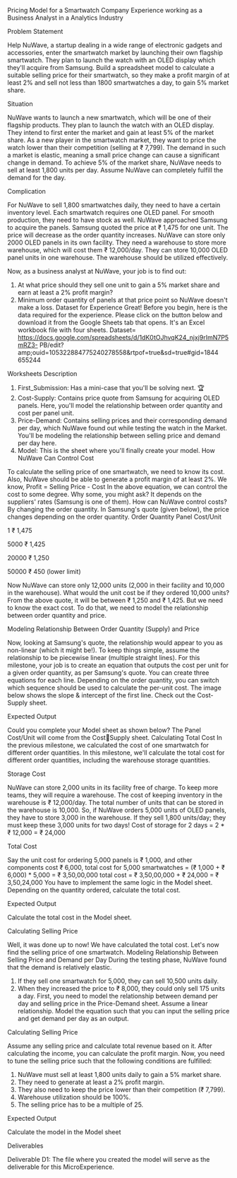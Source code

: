 Pricing Model for a Smartwatch Company
Experience working as a Business Analyst in a Analytics Industry

Problem Statement

Help NuWave, a startup dealing in a wide range of electronic gadgets and accessories, enter the 
smartwatch market by launching their own flagship smartwatch. 
They plan to launch the watch with an OLED display which they'll acquire from Samsung.
Build a spreadsheet model to calculate a suitable selling price for their smartwatch, so they make a 
profit margin of at least 2% and sell not less than 1800 smartwatches a day, to gain 5% market 
share.

Situation

NuWave wants to launch a new smartwatch, which will be one of their flagship products. They 
plan to launch the watch with an OLED display.
They intend to first enter the market and gain at least 5% of the market share.
As a new player in the smartwatch market, they want to price the watch lower than their 
competition (selling at ₹ 7,799).
The demand in such a market is elastic, meaning a small price change can cause a significant 
change in demand.
To achieve 5% of the market share, NuWave needs to sell at least 1,800 units per day. Assume 
NuWave can completely fulfill the demand for the day.

Complication

For NuWave to sell 1,800 smartwatches daily, they need to have a certain inventory level.
Each smartwatch requires one OLED panel. For smooth production, they need to have stock as 
well.
NuWave approached Samsung to acquire the panels. Samsung quoted the price at ₹ 1,475 for
one unit. The price will decrease as the order quantity increases.
NuWave can store only 2000 OLED panels in its own facility. They need a warehouse to store more
warehouse, which will cost them ₹ 12,000/day. They can store 10,000 OLED panel units in one
warehouse.
The warehouse should be utilized effectively.


Now, as a business analyst at NuWave, your job is to find out:

1. At what price should they sell one unit to gain a 5% market share and earn at least 
a 2% profit margin?
2. Minimum order quantity of panels at that price point so NuWave doesn't make a loss.
Dataset for Experience
Great! Before you begin, here is the data required for the experience. Please click on the button 
below and download it from the Google Sheets tab that opens.
It's an Excel workbook file with four sheets.
Dataset=
https://docs.google.com/spreadsheets/d/1dK0tOJhvqK24_njxj9rImN7P5mRZ3-
PB/edit?amp;ouid=105322884775240278558&amp;rtpof=true&amp;sd=true#gid=1844
655244

Worksheets Description

1. First_Submission: Has a mini-case that you'll be solving next. 🏆
2. Cost-Supply: Contains price quote from Samsung for acquiring OLED panels. Here, 
you'll model the relationship between order quantity and cost per panel unit.
3. Price-Demand: Contains selling prices and their corresponding demand per day, which 
NuWave found out while testing the watch in the Market. You'll be modeling the 
relationship between selling price and demand per day here.
4. Model: This is the sheet where you'll finally create your model.
How NuWave Can Control Cost


To calculate the selling price of one smartwatch, we need to know its cost. Also, NuWave should 
be able to generate a profit margin of at least 2%. We know,
Profit = Selling Price - Cost
In the above equation, we can control the cost to some degree.
Why some, you might ask? It depends on the suppliers' rates (Samsung is one of them).
How can NuWave control costs? By changing the order quantity.
In Samsung's quote (given below), the price changes depending on the order quantity.
Order Quantity Panel Cost/Unit

1                   ₹ 1,475

5000                ₹ 1,425

20000               ₹ 1,250

50000               ₹ 450 (lower limit)

Now NuWave can store only 12,000 units (2,000 in their facility and 10,000 in the warehouse).
What would the unit cost be if they ordered 10,000 units? From the above quote, it will 
be between ₹ 1,250 and ₹ 1,425.
But we need to know the exact cost. To do that, we need to model the relationship between order 
quantity and price.

Modeling Relationship Between Order Quantity (Supply) and Price

Now, looking at Samsung's quote, the relationship would appear to you as non-linear (which it 
might be!).
To keep things simple, assume the relationship to be piecewise linear (multiple straight lines).
For this milestone, your job is to create an equation that outputs the cost per unit for a given
order quantity, as per Samsung's quote.
You can create three equations for each line. Depending on the order quantity, you can switch 
which sequence should be used to calculate the per-unit cost. The image below shows the slope & 
intercept of the first line.
Check out the Cost-Supply sheet.

Expected Output

Could you complete your Model sheet as shown below? The Panel Cost/Unit will come from the CostSupply sheet.
Calculating Total Cost
In the previous milestone, we calculated the cost of one smartwatch for different order quantities.
In this milestone, we'll calculate the total cost for different order quantities, including the warehouse storage
quantities.

Storage Cost

NuWave can store 2,000 units in its facility free of charge. To keep more teams, they will 
require a warehouse.
The cost of keeping inventory in the warehouse is ₹ 12,000/day. The total number of units that can 
be stored in the warehouse is 10,000.
So, if NuWave orders 5,000 units of OLED panels, they have to store 3,000 in the warehouse. If 
they sell 1,800 units/day; they must keep these 3,000 units for two days!
Cost of storage for 2 days = 2 * ₹ 12,000 = ₹ 24,000

Total Cost

Say the unit cost for ordering 5,000 panels is ₹ 1,000, and other components cost ₹ 6,000,
total cost for 5,000 smartwatches = (₹ 1,000 + ₹ 6,000) * 5,000 = ₹ 3,50,00,000
total cost = ₹ 3,50,00,000 + ₹ 24,000 = ₹ 3,50,24,000
You have to implement the same logic in the Model sheet. Depending on the quantity ordered, 
calculate the total cost.

Expected Output

Calculate the total cost in the Model sheet.

Calculating Selling Price

Well, it was done up to now! We have calculated the total cost.
Let's now find the selling price of one smartwatch.
Modeling Relationship Between Selling Price and Demand per Day
During the testing phase, NuWave found that the demand is relatively elastic.
1. If they sell one smartwatch for 5,000, they can sell 10,500 units daily.
2. When they increased the price to ₹ 8,000, they could only sell 175 units a day.
First, you need to model the relationship between demand per day and selling price 
in the Price-Demand sheet. Assume a linear relationship.
Model the equation such that you can input the selling price and get demand per day as an output.

Calculating Selling Price

Assume any selling price and calculate total revenue based on it. After calculating the income, 
you can calculate the profit margin.
Now, you need to tune the selling price such that the following conditions are fulfilled:
1. NuWave must sell at least 1,800 units daily to gain a 5% market share.
2. They need to generate at least a 2% profit margin.
3. They also need to keep the price lower than their competition (₹ 7,799).
4. Warehouse utilization should be 100%.
5. The selling price has to be a multiple of 25.

Expected Output

Calculate the model in the Model sheet

Deliverables

Deliverable D1: The file where you created the model will serve as the deliverable for this 
MicroExperience.
